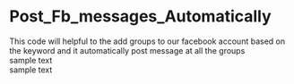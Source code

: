 # Post_Fb_messages_Automatically

This code will helpful to the add groups to our facebook account based on the keyword
and it automatically post message at all the groups                                                                             
sample text                                                                                                                    
sample text
